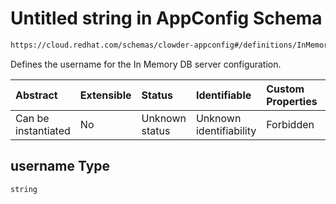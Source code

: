 # Untitled string in AppConfig Schema

```txt
https://cloud.redhat.com/schemas/clowder-appconfig#/definitions/InMemoryDBConfig/properties/username
```

Defines the username for the In Memory DB server configuration.

| Abstract            | Extensible | Status         | Identifiable            | Custom Properties | Additional Properties | Access Restrictions | Defined In                                                   |
| :------------------ | :--------- | :------------- | :---------------------- | :---------------- | :-------------------- | :------------------ | :----------------------------------------------------------- |
| Can be instantiated | No         | Unknown status | Unknown identifiability | Forbidden         | Allowed               | none                | [schema.json*](../../out/schema.json "open original schema") |

## username Type

`string`
